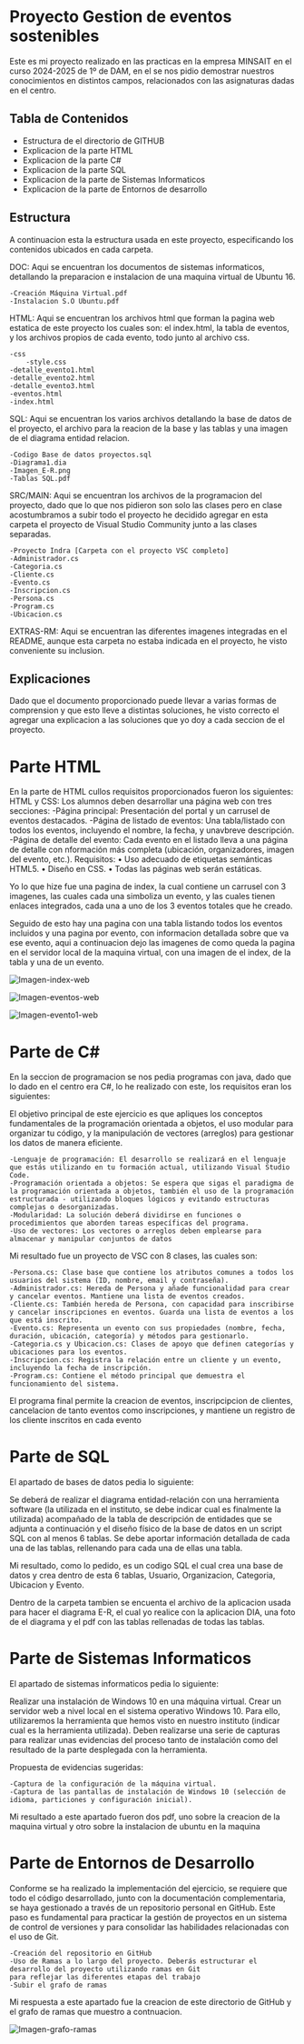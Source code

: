 # Proyecto Gestion de eventos sostenibles

Este es mi proyecto realizado en las practicas en la empresa MINSAIT en el curso 2024-2025 de 1º
de DAM, en el se nos pidio demostrar nuestros conocimientos en distintos campos, relacionados con
las asignaturas dadas en el centro.

## Tabla de Contenidos

- Estructura de el directorio de GITHUB
- Explicacion de la parte HTML
- Explicacion de la parte C#
- Explicacion de la parte SQL
- Explicacion de la parte de Sistemas Informaticos
- Explicacion de la parte de Entornos de desarrollo

## Estructura

A continuacion esta la estructura usada en este proyecto, especificando los contenidos ubicados en cada carpeta.

DOC: Aqui se encuentran los documentos de sistemas informaticos, detallando la preparacion e instalacion de una maquina virtual de Ubuntu 16.

    -Creación Máquina Virtual.pdf
    -Instalacion S.O Ubuntu.pdf

HTML: Aqui se encuentran los archivos html que forman la pagina web estatica de este proyecto los cuales son: el index.html, la tabla de eventos, y los archivos propios de cada evento, todo junto al archivo css.

    -css
        -style.css
    -detalle_evento1.html
    -detalle_evento2.html
    -detalle_evento3.html
    -eventos.html
    -index.html

SQL: Aqui se encuentran los varios archivos detallando la base de datos de el proyecto, el archivo para la reacion de la base y las tablas y una imagen de el diagrama entidad relacion.

    -Codigo Base de datos proyectos.sql
    -Diagrama1.dia
    -Imagen_E-R.png
    -Tablas SQL.pdf

SRC/MAIN: Aqui se encuentran los archivos de la programacion del proyecto, dado que lo que nos pidieron son solo las clases pero en clase acostumbramos a subir todo el proyecto he decidido agregar en esta carpeta el proyecto de Visual Studio Community junto a las clases separadas.

    -Proyecto Indra [Carpeta con el proyecto VSC completo]
    -Administrador.cs
    -Categoria.cs
    -Cliente.cs
    -Evento.cs
    -Inscripcion.cs
    -Persona.cs
    -Program.cs
    -Ubicacion.cs

EXTRAS-RM: Aqui se encuentran las diferentes imagenes integradas en el README, aunque esta carpeta no estaba indicada en el proyecto, he visto conveniente su inclusion.

## Explicaciones

Dado que el documento proporcionado puede llevar a varias formas de comprension y que esto lleve a distintas soluciones, he visto correcto el agregar una explicacion a las soluciones que yo doy a cada seccion de el proyecto.

# Parte HTML

En la parte de HTML cullos requisitos proporcionados fueron los siguientes:
HTML y CSS: Los alumnos deben desarrollar una página web con tres secciones:
-Página principal: Presentación del portal y un carrusel de eventos destacados.
-Página de listado de eventos: Una tabla/listado con todos los eventos, incluyendo el nombre, la fecha, y unavbreve descripción.
-Página de detalle del evento: Cada evento en el listado lleva a una página de detalle con nformación más completa (ubicación, organizadores, imagen del evento, etc.).
Requisitos:
• Uso adecuado de etiquetas semánticas HTML5.
• Diseño en CSS.
• Todas las páginas web serán estáticas.

Yo lo que hize fue una pagina de index, la cual contiene un carrusel con 3 imagenes, las cuales cada una simboliza un evento, y las cuales tienen enlaces integrados, cada una a uno de los 3 eventos totales que he creado.

Seguido de esto hay una pagina con una tabla listando todos los eventos incluidos y una pagina por evento, con informacion detallada sobre que va ese evento, aqui a continuacion dejo las imagenes de como queda la pagina en el servidor local de la maquina virtual, con una imagen de el index, de la tabla y una de un evento.

![Imagen-index-web](EXTRAS-RM/1.png)

![Imagen-eventos-web](EXTRAS-RM/2.png)

![Imagen-evento1-web](EXTRAS-RM/3.png)

# Parte de C#

En la seccion de programacion se nos pedia programas con java, dado que lo dado en el centro era C#, lo he realizado con este, los requisitos eran los siguientes:

El objetivo principal de este ejercicio es que apliques los conceptos fundamentales de la programación orientada a objetos, el uso modular para organizar tu código, y la manipulación de vectores (arreglos) para gestionar los datos de manera eficiente.

    -Lenguaje de programación: El desarrollo se realizará en el lenguaje que estás utilizando en tu formación actual, utilizando Visual Studio Code.
    -Programación orientada a objetos: Se espera que sigas el paradigma de la programación orientada a objetos, también el uso de la programación estructurada - utilizando bloques lógicos y evitando estructuras complejas o desorganizadas.
    -Modularidad: La solución deberá dividirse en funciones o procedimientos que aborden tareas específicas del programa.
    -Uso de vectores: Los vectores o arreglos deben emplearse para almacenar y manipular conjuntos de datos

Mi resultado fue un proyecto de VSC con 8 clases, las cuales son:

    -Persona.cs: Clase base que contiene los atributos comunes a todos los usuarios del sistema (ID, nombre, email y contraseña).
    -Administrador.cs: Hereda de Persona y añade funcionalidad para crear y cancelar eventos. Mantiene una lista de eventos creados.
    -Cliente.cs: También hereda de Persona, con capacidad para inscribirse y cancelar inscripciones en eventos. Guarda una lista de eventos a los que está inscrito.
    -Evento.cs: Representa un evento con sus propiedades (nombre, fecha, duración, ubicación, categoría) y métodos para gestionarlo.
    -Categoria.cs y Ubicacion.cs: Clases de apoyo que definen categorías y ubicaciones para los eventos.
    -Inscripcion.cs: Registra la relación entre un cliente y un evento, incluyendo la fecha de inscripción.
    -Program.cs: Contiene el método principal que demuestra el funcionamiento del sistema.

El programa final permite la creacion de eventos, inscripcipcion de clientes, cancelacion de tanto eventos como inscripciones, y mantiene un registro de los cliente inscritos en cada evento

# Parte de SQL

El apartado de bases de datos pedia lo siguiente:

Se deberá de realizar el diagrama entidad-relación con una herramienta software (la utilizada en el instituto, se debe indicar cual es finalmente la utilizada) acompañado de la tabla de descripción de entidades que se adjunta a continuación y el diseño físico de la base de datos en un script SQL con al menos 6 tablas. Se debe aportar información detallada de cada una de las tablas, rellenando para cada una de ellas una tabla.

Mi resultado, como lo pedido, es un codigo SQL el cual crea una base de datos y crea dentro de esta 6 tablas, Usuario, Organizacion, Categoria, Ubicacion y Evento.

Dentro de la carpeta tambien se encuenta el archivo de la aplicacion usada para hacer el diagrama E-R, el cual yo realice con la aplicacion DIA, una foto de el diagrama y el pdf con las tablas rellenadas de todas las tablas.

# Parte de Sistemas Informaticos

El apartado de sistemas informaticos pedia lo siguiente:

Realizar una instalación de Windows 10 en una máquina virtual.
Crear un servidor web a nivel local en el sistema operativo Windows 10.
Para ello, utilizaremos la herramienta que hemos visto en nuestro instituto (indicar cual es la herramienta utilizada). Deben realizarse una serie de capturas para realizar unas evidencias del proceso tanto de instalación como del resultado de la parte desplegada con la herramienta.

Propuesta de evidencias sugeridas:

    -Captura de la configuración de la máquina virtual.
    -Captura de las pantallas de instalación de Windows 10 (selección de idioma, particiones y configuración inicial).

Mi resultado a este apartado fueron dos pdf, uno sobre la creacion de la maquina virtual y otro sobre la instalacion de ubuntu en la maquina

# Parte de Entornos de Desarrollo

Conforme se ha realizado la implementación del ejercicio, se requiere que todo el código desarrollado, junto con la documentación complementaria, se haya gestionado a través de un repositorio personal en GitHub. Este paso es fundamental para practicar la gestión de proyectos en un sistema de control de versiones y para consolidar las habilidades relacionadas con el uso de Git.

    -Creación del repositorio en GitHub
    -Uso de Ramas a lo largo del proyecto. Deberás estructurar el desarrollo del proyecto utilizando ramas en Git
    para reflejar las diferentes etapas del trabajo
    -Subir el grafo de ramas

Mi respuesta a este apartado fue la creacion de este directorio de GitHub y el grafo de ramas que muestro a contnuacion.

![Imagen-grafo-ramas](EXTRAS-RM/4.png)

